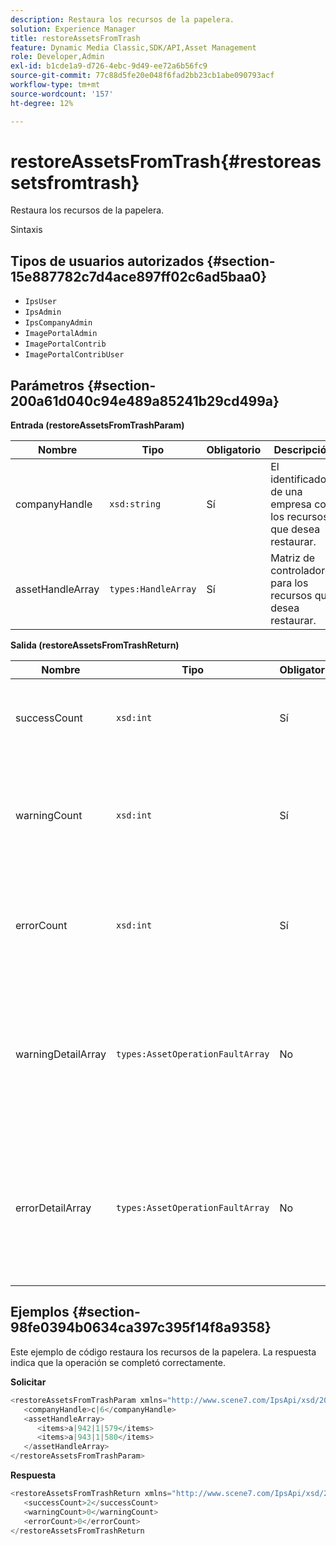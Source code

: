 ```yaml
---
description: Restaura los recursos de la papelera.
solution: Experience Manager
title: restoreAssetsFromTrash
feature: Dynamic Media Classic,SDK/API,Asset Management
role: Developer,Admin
exl-id: b1cde1a9-d726-4ebc-9d49-ee72a6b56fc9
source-git-commit: 77c88d5fe20e048f6fad2bb23cb1abe090793acf
workflow-type: tm+mt
source-wordcount: '157'
ht-degree: 12%

---
```


# restoreAssetsFromTrash{#restoreassetsfromtrash}

Restaura los recursos de la papelera.

Sintaxis

## Tipos de usuarios autorizados {#section-15e887782c7d4ace897ff02c6ad5baa0}

* `IpsUser`
* `IpsAdmin`
* `IpsCompanyAdmin`
* `ImagePortalAdmin`
* `ImagePortalContrib`
* `ImagePortalContribUser`

## Parámetros {#section-200a61d040c94e489a85241b29cd499a}

**Entrada (restoreAssetsFromTrashParam)**

| Nombre | Tipo | Obligatorio | Descripción |
|---|---|---|---|
| companyHandle | `xsd:string` | Sí | El identificador de una empresa con los recursos que desea restaurar. |
| assetHandleArray | `types:HandleArray` | Sí | Matriz de controladores para los recursos que desea restaurar. |

**Salida (restoreAssetsFromTrashReturn)**

| Nombre | Tipo | Obligatorio | Descripción |
|---|---|---|---|
| successCount | `xsd:int` | Sí | Número de recursos eliminados correctamente de la papelera. |
| warningCount | `xsd:int` | Sí | Número de advertencias generadas cuando la operación intentó restaurar recursos de la papelera. |
| errorCount | `xsd:int` | Sí | Número de errores generados al intentar restaurar recursos desde la papelera. |
| warningDetailArray | `types:AssetOperationFaultArray` | No | Matriz de detalles asociados con los recursos que generaron advertencias cuando la operación intentó restaurar recursos de la papelera. |
| errorDetailArray | `types:AssetOperationFaultArray` | No | Matriz de detalles asociados con los recursos que generaron errores cuando la operación intentó restaurar recursos de la papelera. |

## Ejemplos {#section-98fe0394b0634ca397c395f14f8a9358}

Este ejemplo de código restaura los recursos de la papelera. La respuesta indica que la operación se completó correctamente.

**Solicitar**

```java
<restoreAssetsFromTrashParam xmlns="http://www.scene7.com/IpsApi/xsd/2008-01-15">
   <companyHandle>c|6</companyHandle>
   <assetHandleArray>
      <items>a|942|1|579</items>
      <items>a|943|1|580</items>
   </assetHandleArray>
</restoreAssetsFromTrashParam>
```

**Respuesta**

```java
<restoreAssetsFromTrashReturn xmlns="http://www.scene7.com/IpsApi/xsd/2008-01-15">
   <successCount>2</successCount>
   <warningCount>0</warningCount>
   <errorCount>0</errorCount>
</restoreAssetsFromTrashReturn
```
